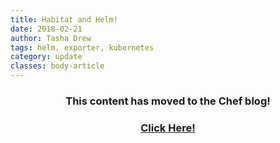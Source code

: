 ```yaml
---
title: Habitat and Helm!
date: 2018-02-21
author: Tasha Drew
tags: helm, exporter, kubernetes
category: update
classes: body-article
---
```


<h3><p style="text-align: center;">This content has moved to the Chef blog!</p></h3>
<h3><a href="https://blog.chef.io/2018/02/21/habitat-and-helm"><p style="text-align: center;">Click Here!</p></a></h3>
